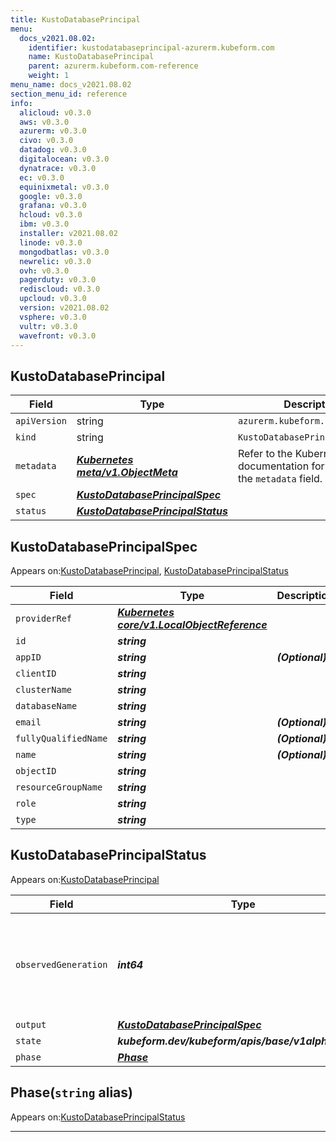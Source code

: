 ```yaml
---
title: KustoDatabasePrincipal
menu:
  docs_v2021.08.02:
    identifier: kustodatabaseprincipal-azurerm.kubeform.com
    name: KustoDatabasePrincipal
    parent: azurerm.kubeform.com-reference
    weight: 1
menu_name: docs_v2021.08.02
section_menu_id: reference
info:
  alicloud: v0.3.0
  aws: v0.3.0
  azurerm: v0.3.0
  civo: v0.3.0
  datadog: v0.3.0
  digitalocean: v0.3.0
  dynatrace: v0.3.0
  ec: v0.3.0
  equinixmetal: v0.3.0
  google: v0.3.0
  grafana: v0.3.0
  hcloud: v0.3.0
  ibm: v0.3.0
  installer: v2021.08.02
  linode: v0.3.0
  mongodbatlas: v0.3.0
  newrelic: v0.3.0
  ovh: v0.3.0
  pagerduty: v0.3.0
  rediscloud: v0.3.0
  upcloud: v0.3.0
  version: v2021.08.02
  vsphere: v0.3.0
  vultr: v0.3.0
  wavefront: v0.3.0
---
```


## KustoDatabasePrincipal
| Field | Type | Description |
| ------ | ----- | ----------- |
| `apiVersion` | string | `azurerm.kubeform.com/v1alpha1` |
|    `kind` | string | `KustoDatabasePrincipal` |
| `metadata` | ***[Kubernetes meta/v1.ObjectMeta](https://v1-18.docs.kubernetes.io/docs/reference/generated/kubernetes-api/v1.18/#objectmeta-v1-meta)***|Refer to the Kubernetes API documentation for the fields of the `metadata` field.|
| `spec` | ***[KustoDatabasePrincipalSpec](#kustodatabaseprincipalspec)***||
| `status` | ***[KustoDatabasePrincipalStatus](#kustodatabaseprincipalstatus)***||
## KustoDatabasePrincipalSpec

Appears on:[KustoDatabasePrincipal](#kustodatabaseprincipal), [KustoDatabasePrincipalStatus](#kustodatabaseprincipalstatus)

| Field | Type | Description |
| ------ | ----- | ----------- |
| `providerRef` | ***[Kubernetes core/v1.LocalObjectReference](https://v1-18.docs.kubernetes.io/docs/reference/generated/kubernetes-api/v1.18/#localobjectreference-v1-core)***||
| `id` | ***string***||
| `appID` | ***string***| ***(Optional)*** |
| `clientID` | ***string***||
| `clusterName` | ***string***||
| `databaseName` | ***string***||
| `email` | ***string***| ***(Optional)*** |
| `fullyQualifiedName` | ***string***| ***(Optional)*** |
| `name` | ***string***| ***(Optional)*** |
| `objectID` | ***string***||
| `resourceGroupName` | ***string***||
| `role` | ***string***||
| `type` | ***string***||
## KustoDatabasePrincipalStatus

Appears on:[KustoDatabasePrincipal](#kustodatabaseprincipal)

| Field | Type | Description |
| ------ | ----- | ----------- |
| `observedGeneration` | ***int64***| ***(Optional)*** Resource generation, which is updated on mutation by the API Server.|
| `output` | ***[KustoDatabasePrincipalSpec](#kustodatabaseprincipalspec)***| ***(Optional)*** |
| `state` | ***kubeform.dev/kubeform/apis/base/v1alpha1.State***| ***(Optional)*** |
| `phase` | ***[Phase](#phase)***| ***(Optional)*** |
## Phase(`string` alias)

Appears on:[KustoDatabasePrincipalStatus](#kustodatabaseprincipalstatus)

---
